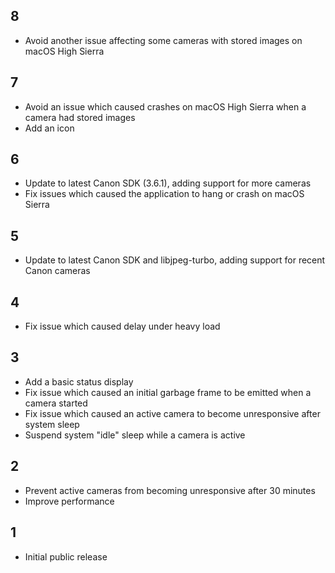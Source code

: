 ## 8

* Avoid another issue affecting some cameras with stored images on macOS High Sierra

## 7

* Avoid an issue which caused crashes on macOS High Sierra when a camera had stored images
* Add an icon

## 6

* Update to latest Canon SDK (3.6.1), adding support for more cameras
* Fix issues which caused the application to hang or crash on macOS Sierra

## 5

* Update to latest Canon SDK and libjpeg-turbo, adding support for recent Canon cameras

## 4

* Fix issue which caused delay under heavy load

## 3

* Add a basic status display
* Fix issue which caused an initial garbage frame to be emitted when a camera started
* Fix issue which caused an active camera to become unresponsive after system sleep
* Suspend system "idle" sleep while a camera is active

## 2

* Prevent active cameras from becoming unresponsive after 30 minutes
* Improve performance

## 1

* Initial public release
